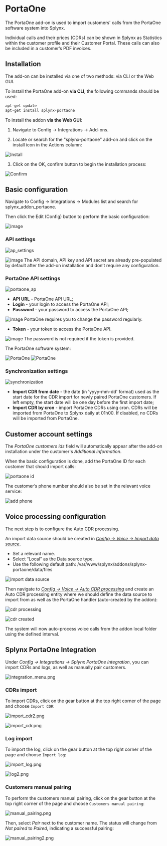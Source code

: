 PortaOne
================================================

The PortaOne add-on is used to import customers' calls from the PortaOne software system into Splynx.

Individual calls and their prices (CDRs) can be shown in Splynx as Statistics within the customer profile and their Customer Portal. These calls can also be included in a customer’s PDF invoices.

## Installation

The add-on can be installed via one of two methods: via CLI or the Web GUI.

To install the PortaOne add-on **via CLI**, the following commands should be used:

```bash
apt-get update
apt-get install splynx-portaone
```

To install the addon **via the Web GUI**:

1. Navigate to Config → Integrations → Add-ons.

2. Locate or search for the "splynx-portaone" add-on and click on the install icon in the Actions column:

![Install](install.png)

3. Click on the OK, confirm button to begin the installation process:

![Confirm](confirm.png)

## Basic configuration

Navigate to Config → Integrations → Modules list and search for splynx_addon_portaone.

Then click the Edit (Config) button to perform the basic configuration:

![image](modules_list.png)

### API settings

![ap_settings](ap_settings.png)

<icon class="image-icon">![image](warning.png)</icon> The API domain, API key and API secret are already pre-populated by default after the add-on installation and don’t require any configuration.

### PortaOne API settings

![portaone_ap](portaone_ap.png)

* **API URL** - PortaOne API URL;
* **Login** - your login to access the PortaOne API;
* **Password** - your password to access the PortaOne API; 

<icon class="image-icon">![image](warning.png)</icon> PortaOne requires you to change the password regularly.

* **Token** - your token to access the PortaOne API.

<icon class="image-icon">![image](note.png)</icon> The password is not required if the token is provided.

The PortaOne software system:

![PortaOne](porta1.png)
![PortaOne](porta2.png)

### Synchronization settings

![synchronization](synchronization.png)

* **Import CDR from date** - the date (in 'yyyy-mm-dd' format) used as the start date for the CDR import for newly paired PortaOne customers. If left empty, the start date will be one day before the first import date;
* **Import CDR by cron** -  import PortaOne CDRs using cron. CDRs will be imported from PortaOne to Splynx daily at 01h00. If disabled, no CDRs will be imported from PortaOne.

## Customer account settings
The *PortaOne customers ids* field will automatically appear after the add-on installation under the customer's *Additional information*.

When the basic configuration is done, add the PortaOne ID for each customer that should import calls:

![portaone id](porta_id.png)

The customer’s phone number should also be set in the relevant voice service:

![add phone](add_phone.png)

## Voice processing configuration

The next step is to configure the Auto CDR processing.

An import data source should be created in [*Config → Voice → Import data source*](configuration/voice/import_data_source/import_data_source.md).

- Set a relevant name.
- Select “Local” as the Data source type.
- Use the following default path:
/var/www/splynx/addons/splynx-portaone/data/files

![import data source](data_source.png)

Then navigate to [*Config → Voice → Auto CDR processing*](configuration/voice/auto_cdr_processing/auto_cdr_processing.md) and create an Auto CDR processing entity where we should define the data source to import from as well as the PortaOne handler (auto-created by the addon):

![cdr processing](cdr_processing.png)

![cdr created](cdr_created.png)

The system will now auto-process voice calls from the addon local folder using the defined interval.

## Splynx PortaOne Integration

Under *Config → Integrations → Splynx PortaOne Integration*, you can import CDRs and logs, as well as manually pair customers.

![integration_menu.png](integration_menu.png)

### CDRs import

To import CDRs, click on the gear button at the top right corner of the page and choose `Import CDR`:

![import_cdr2.png](import_cdr2.png)

![import_cdr.png](import_cdr.png)

### Log import

To import the log, click on the gear button at the top right corner of the page and choose `Import log`:

![import_log.png](import_log.png)

![log2.png](log2.png)

### Customers manual pairing

To perform the customers manual pairing, click on the gear button at the top right corner of the page and choose `Customers manual pairing`:

![manual_pairing.png](manual_pairing.png)

Then, select *Pair* next to the customer name. The status will change from *Not paired* to *Paired*, indicating a successful pairing:

![manual_pairing2.png](manual_pairing2.png)
